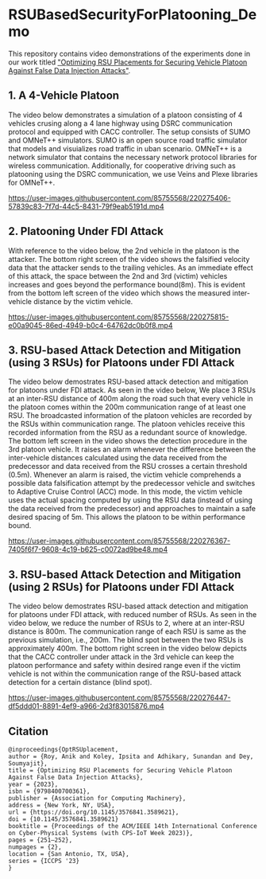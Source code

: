 # RSUBasedSecurityForPlatooning_Demo
This repository contains video demonstrations of the experiments done in our work titled ["Optimizing RSU Placements for Securing Vehicle Platoon Against False Data Injection Attacks"](https://dl.acm.org/doi/10.1145/3576841.3589621).

## 1. A 4-Vehicle Platoon
The video below demonstrates a simulation of a platoon consisting of 4 vehicles crusing along a 4 lane highway using DSRC communication protocol and equipped with CACC controller. The setup consists of SUMO and OMNeT++ simulators. SUMO is an open source road traffic simulator that models and visuializes road traffic in uban scenario. OMNeT++ is a network simulator that contains the necessary network protocol libraries for wireless communication. Additionally, for cooperative driving such as platooning using the DSRC communication, we use Veins and Plexe libraries for OMNeT++.

https://user-images.githubusercontent.com/85755568/220275406-57839c83-7f7d-44c5-8431-79f9eab5191d.mp4

## 2. Platooning Under FDI Attack
With reference to the video below, the 2nd vehicle in the platoon is the attacker. The bottom right screen of the video shows the falsified velocity data that the attacker sends to the trailing vehicles. As an immediate effect of this attack, the space between the 2nd and 3rd (victim) vehicles increases and goes beyond the performance bound(8m). This is evident from the bottom left screen of the video which shows the measured inter-vehicle distance by the victim vehicle.

https://user-images.githubusercontent.com/85755568/220275815-e00a9045-86ed-4949-b0c4-64762dc0b0f8.mp4

## 3. RSU-based Attack Detection and Mitigation (using 3 RSUs) for Platoons under FDI Attack
The video below demostrates RSU-based attack detection and mitigation for platoons under FDI attack. As seen in the video below, We place 3 RSUs at an inter-RSU distance of 400m along the road such that every vehicle in the platoon comes within the 200m communication range of at least one RSU. The broadcasted information of the platoon vehicles are recorded by the RSUs within communication range. The platoon vehicles receive this recorded information from the RSU as a redundant source of knowledge. The bottom left screen in the video shows the detection procedure in the 3rd platoon vehicle. It raises an alarm whenever the difference between the inter-vehicle distances calculated using the data received from the predecessor and data received from the RSU crosses a certain threshold (0.5m). Whenever an alarm is raised, the victim vehicle comprehends a possible data falsification attempt by the predecessor vehicle and switches to Adaptive Cruise Control (ACC) mode. In this mode, the victim vehicle uses the actual spacing computed by using the RSU data (instead of using the data received from the predecessor) and approaches to maintain a safe desired spacing of 5m. This allows the platoon to be within performance bound.

https://user-images.githubusercontent.com/85755568/220276367-7405f6f7-9608-4c19-b625-c0072ad9be48.mp4

## 3. RSU-based Attack Detection and Mitigation (using 2 RSUs) for Platoons under FDI Attack
The video below demostrates RSU-based attack detection and mitigation for platoons under FDI attack, with reduced number of RSUs. As seen in the video below, we reduce the number of RSUs to 2, where at an inter-RSU distance is 800m. The communication range of each RSU is same as the previous simulation, i.e., 200m. The blind spot between the two RSUs is approximately 400m. The bottom right screen in the video below depicts that the CACC controller under attack in the 3rd vehicle can keep the platoon performance and safety within desired range even if the victim vehicle is not within the communication range of the RSU-based attack detection for a certain distance (blind spot).

https://user-images.githubusercontent.com/85755568/220276447-df5ddd01-8891-4ef9-a966-2d3f83015876.mp4

## Citation
```shell
@inproceedings{OptRSUplacement,
author = {Roy, Anik and Koley, Ipsita and Adhikary, Sunandan and Dey, Soumyajit},
title = {Optimizing RSU Placements for Securing Vehicle Platoon Against False Data Injection Attacks},
year = {2023},
isbn = {9798400700361},
publisher = {Association for Computing Machinery},
address = {New York, NY, USA},
url = {https://doi.org/10.1145/3576841.3589621},
doi = {10.1145/3576841.3589621}
booktitle = {Proceedings of the ACM/IEEE 14th International Conference on Cyber-Physical Systems (with CPS-IoT Week 2023)},
pages = {251–252},
numpages = {2},
location = {San Antonio, TX, USA},
series = {ICCPS '23}
}
```

